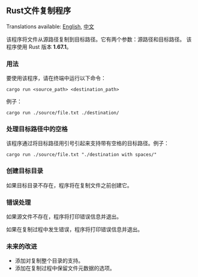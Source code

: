 ## Rust文件复制程序

Translations available: [English](README.md), [中文](README_cn.md)

该程序将文件从源路径复制到目标路径。它有两个参数：源路径和目标路径。 该程序使用 Rust 版本 **1.67.1**。

### 用法

要使用该程序，请在终端中运行以下命令：

```shell
cargo run <source_path> <destination_path>
```

例子：

```shell
cargo run ./source/file.txt ./destination/
```

### 处理目标路径中的空格

该程序通过将目标路径用引号引起来支持带有空格的目标路径。例子：

```shell
cargo run ./source/file.txt "./destination with spaces/"
```

### 创建目标目录

如果目标目录不存在，程序将在复制文件之前创建它。

### 错误处理

如果源文件不存在，程序将打印错误信息并退出。

如果在复制过程中发生错误，程序将打印错误信息并退出。

### 未来的改进

- 添加对复制整个目录的支持。
- 添加在复制过程中保留文件元数据的选项。